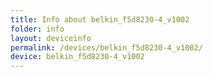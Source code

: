```yaml
---
title: Info about belkin_f5d8230-4_v1002
folder: info
layout: deviceinfo
permalink: /devices/belkin_f5d8230-4_v1002/
device: belkin_f5d8230-4_v1002
---
```

